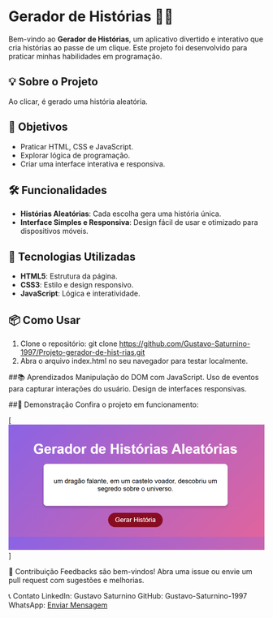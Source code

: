 # Gerador de Histórias 📖✨

Bem-vindo ao **Gerador de Histórias**, um aplicativo divertido e interativo que cria histórias ao passe de um clique. Este projeto foi desenvolvido para praticar minhas habilidades em programação.

## 💡 Sobre o Projeto
Ao clicar, é gerado uma história aleatória.

## 🎯 Objetivos
- Praticar HTML, CSS e JavaScript.
- Explorar lógica de programação.
- Criar uma interface interativa e responsiva.

## 🛠️ Funcionalidades
- **Histórias Aleatórias**: Cada escolha gera uma história única.
- **Interface Simples e Responsiva**: Design fácil de usar e otimizado para dispositivos móveis.

## 🚀 Tecnologias Utilizadas
- **HTML5**: Estrutura da página.
- **CSS3**: Estilo e design responsivo.
- **JavaScript**: Lógica e interatividade.

## 📦 Como Usar
1. Clone o repositório:
   git clone https://github.com/Gustavo-Saturnino-1997/Projeto-gerador-de-hist-rias.git
2. Abra o arquivo index.html no seu navegador para testar localmente.

##📚 Aprendizados
Manipulação do DOM com JavaScript.
Uso de eventos para capturar interações do usuário.
Design de interfaces responsivas.

##📸 Demonstração
Confira o projeto em funcionamento:

[![Visualize o projeto](/img/img-projeto-histórias-aleatórias.png)]

🤝 Contribuição
Feedbacks são bem-vindos! Abra uma issue ou envie um pull request com sugestões e melhorias.

📞 Contato
LinkedIn: Gustavo Saturnino
GitHub: Gustavo-Saturnino-1997
WhatsApp: [Enviar Mensagem](https://wa.me/5561999911234?text=Olá%20Gustavo,%20tudo%20bem?)

